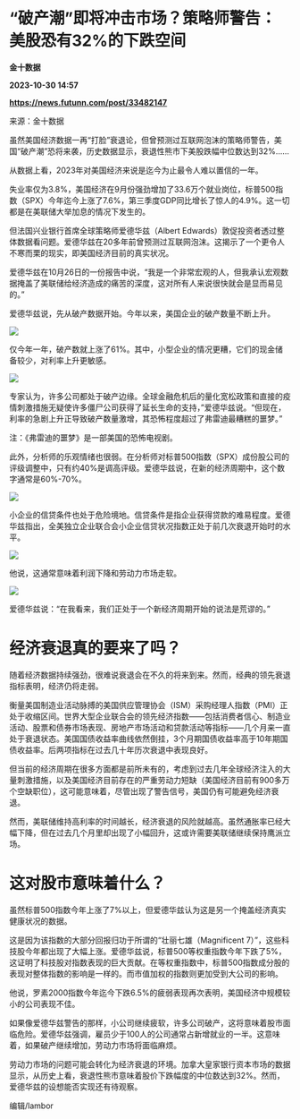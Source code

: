 # “破产潮”即将冲击市场？策略师警告：美股恐有32%的下跌空间
**金十数据**

**2023-10-30 14:57**

**https://news.futunn.com/post/33482147**

来源：金十数据

虽然美国经济数据一再“打脸”衰退论，但曾预测过互联网泡沫的策略师警告，美国“破产潮”恐将来袭，历史数据显示，衰退性熊市下美股跌幅中位数达到32%……

从数据上看，2023年对美国经济来说是迄今为止最令人难以置信的一年。

失业率仅为3.8%，美国经济在9月份强劲增加了33.6万个就业岗位，标普500指数（SPX）今年迄今上涨了7.6%，第三季度GDP同比增长了惊人的4.9%。这一切都是在美联储大举加息的情况下发生的。

但法国兴业银行首席全球策略师爱德华兹（Albert Edwards）敦促投资者透过整体数据看问题。爱德华兹在20多年前曾预测过互联网泡沫。这揭示了一个更令人不寒而栗的现实，即美国经济目前的真实状况。

爱德华兹在10月26日的一份报告中说，“我是一个非常宏观的人，但我承认宏观数据掩盖了美联储给经济造成的痛苦的深度，这对所有人来说很快就会是显而易见的。”

爱德华兹说，先从破产数据开始。今年以来，美国企业的破产数量不断上升。

![](https://postimg.futunn.com/16986734867799964301220.png)

仅今年一年，破产数就上涨了61%。其中，小型企业的情况更糟，它们的现金储备较少，对利率上升更敏感。

![](https://postimg.futunn.com/1698673486913909327134.png)

专家认为，许多公司都处于破产边缘。全球金融危机后的量化宽松政策和直接的疫情刺激措施无疑使许多僵尸公司获得了延长生命的支持，”爱德华兹说。“但现在，利率的急剧上升正导致破产数量激增，其恐怖程度超过了弗雷迪最糟糕的噩梦。”

注：《弗雷迪的噩梦》是一部美国的恐怖电视剧。

此外，分析师的乐观情绪也很弱。在分析师对标普500指数（SPX）成份股公司的评级调整中，只有约40%是调高评级。爱德华兹说，在新的经济周期中，这个数字通常是60%-70%。

![](https://postimg.futunn.com/16986734867905577033123.png)

小企业的信贷条件也处于危险境地。信贷条件是指企业获得贷款的难易程度。爱德华兹指出，全美独立企业联合会小企业信贷状况指数正处于前几次衰退开始时的水平。

![](https://postimg.futunn.com/16986734867436313069389.png)

他说，这通常意味着利润下降和劳动力市场走软。

![](https://postimg.futunn.com/16986734868045250153211.png)

爱德华兹说：“在我看来，我们正处于一个新经济周期开始的说法是荒谬的。”

经济衰退真的要来了吗？
===========

随着经济数据持续强劲，很难说衰退会在不久的将来到来。然而，经典的领先衰退指标表明，经济仍将走弱。

衡量美国制造业活动脉搏的美国供应管理协会（ISM）采购经理人指数（PMI）正处于收缩区间。世界大型企业联合会的领先经济指数——包括消费者信心、制造业活动、股票和债券市场表现、房地产市场活动和贷款活动等指标——几个月来一直处于衰退状态。美国国债收益率曲线依然倒挂，3个月期国债收益率高于10年期国债收益率。后两项指标在过去几十年历次衰退中表现良好。

但当前的经济周期在很多方面都是前所未有的，考虑到过去几年全球经济注入的大量刺激措施，以及美国经济目前存在的严重劳动力短缺（美国经济目前有900多万个空缺职位），这可能意味着，尽管出现了警告信号，美国仍有可能避免经济衰退。

然而，美联储维持高利率的时间越长，经济衰退的风险就越高。虽然通胀率已经大幅下降，但在过去几个月里却出现了小幅回升，这或许需要美联储继续保持鹰派立场。

这对股市意味着什么？
==========

虽然标普500指数今年上涨了7%以上，但爱德华兹认为这是另一个掩盖经济真实健康状况的数据。

这是因为该指数的大部分回报归功于所谓的“壮丽七雄（Magnificent 7）”，这些科技股今年都出现了大幅上涨。爱德华兹说，标普500等权重指数今年下跌了5%，这证明了科技股对指数表现的巨大贡献。在等权重指数中，标普500指数成分股的表现对整体指数的影响是一样的。而市值加权的指数则更加受到大公司的影响。

他说，罗素2000指数今年迄今下跌6.5%的疲弱表现再次表明，美国经济中规模较小的公司表现不佳。

如果像爱德华兹警告的那样，小公司继续疲软，许多公司破产，这将意味着股市面临危险。爱德华兹强调，雇员少于100人的公司通常占新增就业的一半。这意味着，如果破产继续增加，劳动力市场将面临麻烦。

劳动力市场的问题可能会转化为经济衰退的环境。加拿大皇家银行资本市场的数据显示，从历史上看，衰退性熊市意味着股价下跌幅度的中位数达到32%。然而，爱德华兹的设想能否实现还有待观察。

编辑/lambor